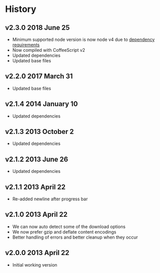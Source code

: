# History

## v2.3.0 2018 June 25
- Minimum supported node version is now node v4 due to [dependency requirements](https://travis-ci.org/docpad/docpad-plugin-downloader/builds/396342787)
- Now compiled with CoffeeScript v2
- Updated dependencies
- Updated base files

## v2.2.0 2017 March 31
- Updated base files

## v2.1.4 2014 January 10
- Updated dependencies

## v2.1.3 2013 October 2
- Updated dependencies

## v2.1.2 2013 June 26
- Updated dependencies

## v2.1.1 2013 April 22
- Re-added newline after progress bar

## v2.1.0 2013 April 22
- We can now auto detect some of the download options
- We now prefer gzip and deflate content encodings
- Better handling of errors and better cleanup when they occur

## v2.0.0 2013 April 22
- Initial working version
